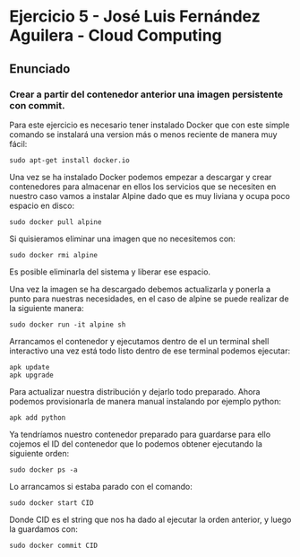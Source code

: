 # Ejercicio 5 - José Luis Fernández Aguilera - Cloud Computing
## Enunciado
### Crear a partir del contenedor anterior una imagen persistente con commit.

Para este ejercicio es necesario tener instalado Docker que con este simple comando se instalará una version más o menos reciente de manera muy fácil:
```
sudo apt-get install docker.io
```

Una vez se ha instalado Docker podemos empezar a descargar y crear contenedores para almacenar en ellos los servicios que se necesiten en nuestro caso vamos a instalar Alpine dado que es muy liviana y ocupa poco espacio en disco:
```
sudo docker pull alpine
```
Si quisieramos eliminar una imagen que no necesitemos con:
```
sudo docker rmi alpine
```
Es posible eliminarla del sistema y liberar ese espacio.

Una vez la imagen se ha descargado debemos actualizarla y ponerla a punto para nuestras necesidades, en el caso de alpine se puede realizar de la siguiente manera:
```
sudo docker run -it alpine sh
```
Arrancamos el contenedor y ejecutamos dentro de el un terminal shell interactivo una vez está todo listo dentro de ese terminal podemos ejecutar:
```
apk update
apk upgrade
```
Para actualizar nuestra distribución y dejarlo todo preparado.
Ahora podemos provisionarla de manera manual instalando por ejemplo python:
```
apk add python
```
Ya tendríamos nuestro contenedor preparado para guardarse para ello cojemos el ID del contenedor que lo podemos obtener ejecutando la siguiente orden:
```
sudo docker ps -a
```
Lo arrancamos si estaba parado con el comando:
```
sudo docker start CID
```
Donde CID es el string que nos ha dado al ejecutar la orden anterior, y luego la guardamos con:
```
sudo docker commit CID
```
